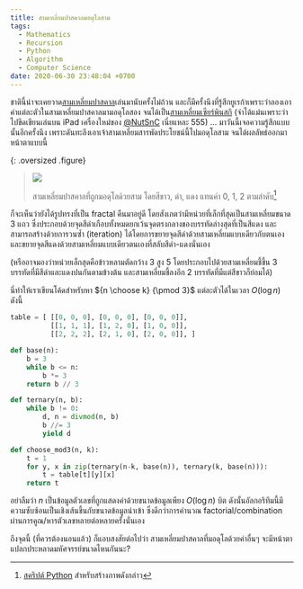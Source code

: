```yaml
---
title: สามเหลี่ยมปาสคาลมอดุโลสาม
tags:
  - Mathematics
  - Recursion
  - Python
  - Algorithm
  - Computer Science
date: 2020-06-30 23:48:04 +0700
---
```


ชาตินี้น่าจะเคยวาด[สามเหลี่ยมปาสคาล][pascal triangle]เล่นมานับครั้งไม่ถ้วน และก็มีครั้งนึงที่รู้สึกยูเรก้าเพราะว่าลองเอาค่าแต่ละตัวในสามเหลี่ยมปาสคาลมามอดุโลสอง จนได้เป็น[สามเหลี่ยมเซียร์พินสกิ][sierpinski triangle] (จำได้แม่นเพราะว่าไปขีดเขียนเล่นบน iPad เครื่องใหม่ของ [@NutSnC][] เนี่ยแหละ 555) ... มาวันนี้เจอความรู้สึกแบบนั้นอีกครั้งนึง เพราะดันทะลึงเอาเจ้าสามเหลี่ยมสารพัดประโยชน์นี้ไปมอดุโลสาม จนได้ผลลัพธ์ออกมาหน้าตาแบบนี้

{: .oversized .figure}
> ![](/images/math/pascal-mod3.png)
>
> สามเหลี่ยมปาสคาลที่ถูกมอดุโลด้วยสาม โดยสีขาว, ดำ, แดง แทนค่า 0, 1, 2 ตามลำดับ[^1]

ก็จะเห็นว่ายังได้รูปทรงที่เป็น fractal คืนมาอยู่ดี โดยสังเกตว่ามีหน่วยที่เล็กที่สุดเป็นสามเหลี่ยมขนาด 3 แถว ซึ่งประกอบด้วยจุดสีดำเกือบทั้งหมดยกเว้นจุดตรงกลางของบรรทัดล่างสุดที่เป็นสีแดง และสามารถสร้างด้วยการวนซ้ำ (iteration) ได้โดยการขยายจุดสีดำด้วยสามเหลี่ยมแบบเดียวกับตนเอง และขยายจุดสีแดงด้วยสามเหลี่ยมแบบเดียวตนเองที่สลับสีดำ-แดงนั่นเอง

(หรืออาจมองว่าหน่วยเล็กสุดคือข้าวหลามตัดกว้าง 3 สูง 5 โดยประกอบไปด้วยสามเหลี่ยมชี้ขึ้น 3 บรรทัดที่มีสีดำและแดงปนกันตามข้างต้น และสามเหลี่ยมชี้ลงอีก 2 บรรทัดที่มีแต่สีขาวก็ย่อมได้)

นี่ทำให้เราเขียนโค้ดสำหรับหา ${n \choose k} {\pmod 3}$ แต่ละตัวได้ในเวลา $O(\log n)$ ดังนี้

``` python
table = [ [[0, 0, 0], [0, 0, 0], [0, 0, 0]],
          [[1, 1, 1], [1, 2, 0], [1, 0, 0]],
          [[2, 2, 2], [2, 1, 0], [2, 0, 0]], ]

def base(n):
    b = 3
    while b <= n:
        b *= 3
    return b // 3

def ternary(n, b):
    while b != 0:
        d, n = divmod(n, b)
        b //= 3
        yield d

def choose_mod3(n, k):
    t = 1
    for y, x in zip(ternary(n-k, base(n)), ternary(k, base(n))):
        t = table[t][y][x]
    return t
```

อย่าลืมว่า $n$ เป็นข้อมูลตัวเลขที่ถูกแสดงค่าด้วยขนาดข้อมูลเพียง $O(\log n)$ บิต ดังนั้นอัลกอริทึมนี้มีความซับซ้อนเป็นเชิงเส้นขึ้นกับขนาดข้อมูลนำเข้า ซึ่งดีกว่าการคำนวณ factorial/combination ผ่านการคูณ/หารตัวเลขหลายต่อหลายครั้งนั่นเอง

ถึงจุดนี้ (ที่ควรต้องนอนแล้ว) ก็แอบสงสัยต่อไปว่า สามเหลี่ยมปาสคาลที่มอดุโลด้วยค่าอื่นๆ จะมีหน้าตาแปลกประหลาดมหัศจรรย์ขนาดไหนกันนะ?


[^1]: [สคริปต์ Python][self script] สำหรับสร้างภาพดังกล่าว


[self script]: /scripts/draw_pascal_mod3.py

[@NutSnC]: //twitter.com/NutSnC

[pascal triangle]: //en.wikipedia.org/wiki/Pascal%27s_triangle
[sierpinski triangle]: //en.wikipedia.org/wiki/Sierpi%C5%84ski_triangle
